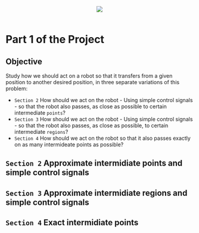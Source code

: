 <div align="center">
  <a><img src="https://fenix.tecnico.ulisboa.pt/api/bennu-portal/configuration/logo"></a><br><br>
</div>

# Part 1 of the Project
## Objective
Study how we should act on a robot so that it transfers from a given position to another desired position, in three separate variations of this problem:
  - `Section 2` How should we act on the robot - Using simple control signals - so that the robot also passes, as close as possible to certain intermediate `points`?
  - `Section 3` How should we act on the robot - Using simple control signals - so that the robot also passes, as close as possible, to certain intermediate `regions`?
  - `Section 4` How should we act on the robot so that it also passes exactly on as many intermideate points as possible?
  
## `Section 2` Approximate intermidiate points and simple control signals
## `Section 3` Approximate intermidiate regions and simple control signals
## `Section 4` Exact intermidiate points
